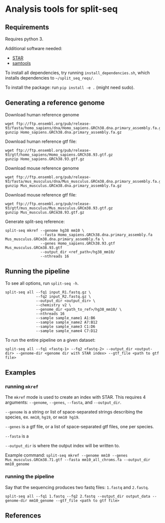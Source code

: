 # Analysis tools for split-seq

## Requirements

Requires python 3.

Additional software needed:

- [STAR](https://github.com/alexdobin/STAR)
- [samtools](https://github.com/samtools/samtools)

To install all dependencies, try running `install_dependencies.sh`, which installs dependencies to `~/split_seq_reqs/`.

To install the package: run `pip install -e .` (might need sudo).

## Generating a reference genome
Download human reference genome<br>
~~~~
wget ftp://ftp.ensembl.org/pub/release-93/fasta/homo_sapiens/dna/Homo_sapiens.GRCh38.dna.primary_assembly.fa.gz
gunzip Homo_sapiens.GRCh38.dna.primary_assembly.fa.gz
~~~~
Download human reference gtf file:<br>
~~~~
wget ftp://ftp.ensembl.org/pub/release-93/gtf/homo_sapiens/Homo_sapiens.GRCh38.93.gtf.gz
gunzip Homo_sapiens.GRCh38.93.gtf.gz
~~~~
Download mouse reference genome<br>
~~~~
wget ftp://ftp.ensembl.org/pub/release-93/fasta/mus_musculus/dna/Mus_musculus.GRCm38.dna.primary_assembly.fa.gz
gunzip Mus_musculus.GRCm38.dna.primary_assembly.fa.gz
~~~~

Download mouse reference gtf file:<br>
~~~~
wget ftp://ftp.ensembl.org/pub/release-93/gtf/mus_musculus/Mus_musculus.GRCm38.93.gtf.gz
gunzip Mus_musculus.GRCm38.93.gtf.gz
~~~~

Generate split-seq reference:
~~~~
split-seq mkref --genome hg38 mm10 \
                --fasta Homo_sapiens.GRCh38.dna.primary_assembly.fa Mus_musculus.GRCm38.dna.primary_assembly.fa \
                --genes Homo_sapiens.GRCh38.93.gtf Mus_musculus.GRCm38.93.gtf 
                --output_dir <ref_path>/hg38_mm10/ 
                --nthreads 16
~~~~


## Running the pipeline

To see all options, run `split-seq -h`.
~~~~
split-seq all --fq1 input_R1.fastq.gz \
              --fq2 input_R2.fastq.gz \
              --output_dir <output_dir> \
              --chemistry v2 \
              --genome_dir <path_to_ref>/hg38_mm10/ \
              --nthreads 16
              --sample sample_name1 A1:B6
              --sample sample_name2 A7:B12
              --sample sample_name3 C1:D6
              --sample sample_name4 C7:D12
~~~~


To run the entire pipeline on a given dataset:

`split-seq all --fq1 <fastq-1> --fq2 <fastq-2> --output_dir <output-dir> --genome-dir <genome dir with STAR index> --gtf_file <path to gtf file>`

## Examples

### running `mkref`

The `mkref` mode is used to create an index with STAR. This requires 4 arguments: `--genome`, `--genes`, `--fasta`, and `--output_dir`.

`--genome` is a string or list of space-separated strings describing the species, ex. `mm10`, `hg19`, or `mm10 hg19`.

`--genes` is a gtf file, or a list of space-separated gtf files, one per species.

`--fasta` is a

`--output_dir` is where the output index will be written to.

Example command: `split-seq mkref --genome mm10 --genes Mus_musculus.GRCm38.71.gtf --fasta mm10_all_chroms.fa --output_dir mm10_genome`

### running the pipeline

Say that the sequencing produces two fastq files: `1.fastq` and `2.fastq`. 

`split-seq all --fq1 1.fastq --fq2 2.fastq --output_dir output_data --genome-dir mm10_genome --gtf_file <path to gtf file>`

## References
